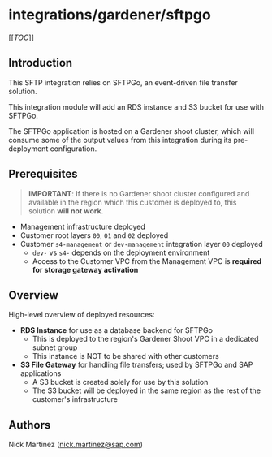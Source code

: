 # integrations/gardener/sftpgo

[[_TOC_]]

## Introduction

This SFTP integration relies on SFTPGo, an event-driven file transfer solution.

This integration module will add an RDS instance and S3 bucket for use with SFTPGo.

The SFTPGo application is hosted on a Gardener shoot cluster, which will consume some of the output values from this integration during its pre-deployment configuration.

## Prerequisites

> **IMPORTANT**: If there is no Gardener shoot cluster configured and available in the region which this customer is deployed to, this solution **will not work**.

* Management infrastructure deployed
* Customer root layers `00`, `01` and `02` deployed
* Customer `s4-management` or `dev-management` integration layer `00` deployed
  * `dev-` vs `s4-` depends on the deployment environment
  * Access to the Customer VPC from the Management VPC is **required for storage gateway activation**

## Overview

High-level overview of deployed resources:

* **RDS Instance** for use as a database backend for SFTPGo
  * This is deployed to the region's Gardener Shoot VPC in a dedicated subnet group
  * This instance is NOT to be shared with other customers
* **S3 File Gateway** for handling file transfers; used by SFTPGo and SAP applications
  * A S3 bucket is created solely for use by this solution
  * The S3 bucket will be deployed in the same region as the rest of the customer's infrastructure

## Authors

Nick Martinez (nick.martinez@sap.com)
